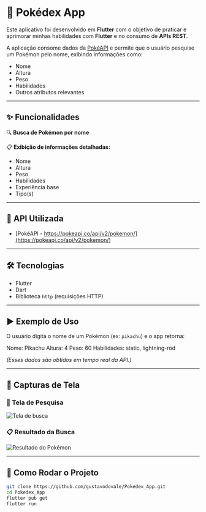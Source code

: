 # 📱 Pokédex App

Este aplicativo foi desenvolvido em **Flutter** com o objetivo de praticar e aprimorar minhas habilidades com **Flutter** e no consumo de **APIs REST**.

A aplicação consome dados da [PokéAPI](https://pokeapi.co/api/v2/pokemon/) e permite que o usuário pesquise um Pokémon pelo nome, exibindo informações como:

- Nome
- Altura
- Peso
- Habilidades
- Outros atributos relevantes

---

## ✨ Funcionalidades

🔍 **Busca de Pokémon por nome**

📋 **Exibição de informações detalhadas:**
- Nome
- Altura
- Peso
- Habilidades
- Experiência base
- Tipo(s)

---

## 🔗 API Utilizada

- [PokéAPI - https://pokeapi.co/api/v2/pokemon/](https://pokeapi.co/api/v2/pokemon/)

---

## 🛠️ Tecnologias

- Flutter
- Dart
- Biblioteca `http` (requisições HTTP)

---

## ▶️ Exemplo de Uso

O usuário digita o nome de um Pokémon (ex: `pikachu`) e o app retorna:

Nome: Pikachu
Altura: 4
Peso: 60
Habilidades: static, lightning-rod

*(Esses dados são obtidos em tempo real da API.)*

---

## 📸 Capturas de Tela

### 🔎 Tela de Pesquisa

![Tela de busca](https://github.com/gustavodovale/Pokedex_App/assets/SEU-USUARIO/pesquisa.png)

### 📋 Resultado da Busca

![Resultado do Pokémon](https://github.com/gustavodovale/Pokedex_App/assets/SEU-USUARIO/resultado.png)

---

## 🚀 Como Rodar o Projeto

```bash
git clone https://github.com/gustavodovale/Pokedex_App.git
cd Pokedex_App
flutter pub get
flutter run